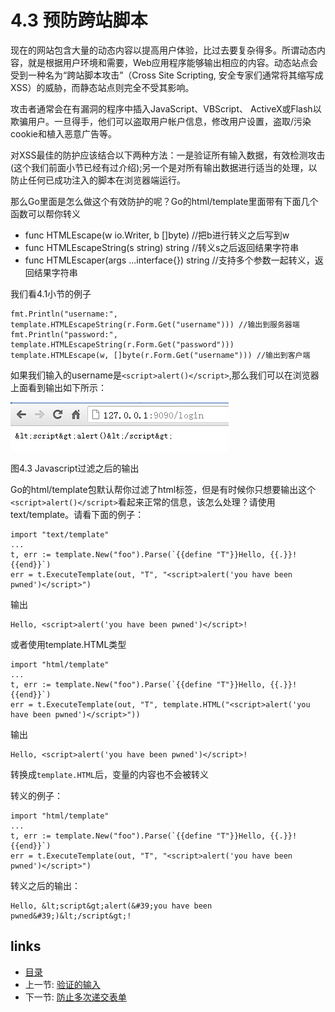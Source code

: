 # 4.3 预防跨站脚本

现在的网站包含大量的动态内容以提高用户体验，比过去要复杂得多。所谓动态内容，就是根据用户环境和需要，Web应用程序能够输出相应的内容。动态站点会受到一种名为“跨站脚本攻击”（Cross Site Scripting, 安全专家们通常将其缩写成 XSS）的威胁，而静态站点则完全不受其影响。

攻击者通常会在有漏洞的程序中插入JavaScript、VBScript、 ActiveX或Flash以欺骗用户。一旦得手，他们可以盗取用户帐户信息，修改用户设置，盗取/污染cookie和植入恶意广告等。

对XSS最佳的防护应该结合以下两种方法：一是验证所有输入数据，有效检测攻击(这个我们前面小节已经有过介绍);另一个是对所有输出数据进行适当的处理，以防止任何已成功注入的脚本在浏览器端运行。

那么Go里面是怎么做这个有效防护的呢？Go的html/template里面带有下面几个函数可以帮你转义

- func HTMLEscape(w io.Writer, b []byte)  //把b进行转义之后写到w
- func HTMLEscapeString(s string) string  //转义s之后返回结果字符串
- func HTMLEscaper(args ...interface{}) string //支持多个参数一起转义，返回结果字符串


我们看4.1小节的例子

	fmt.Println("username:", template.HTMLEscapeString(r.Form.Get("username"))) //输出到服务器端
	fmt.Println("password:", template.HTMLEscapeString(r.Form.Get("password")))
	template.HTMLEscape(w, []byte(r.Form.Get("username"))) //输出到客户端

如果我们输入的username是`<script>alert()</script>`,那么我们可以在浏览器上面看到输出如下所示：

![](../images/4.3.escape.png?raw=true)

图4.3 Javascript过滤之后的输出

Go的html/template包默认帮你过滤了html标签，但是有时候你只想要输出这个`<script>alert()</script>`看起来正常的信息，该怎么处理？请使用text/template。请看下面的例子：

	import "text/template"
	...
	t, err := template.New("foo").Parse(`{{define "T"}}Hello, {{.}}!{{end}}`)
	err = t.ExecuteTemplate(out, "T", "<script>alert('you have been pwned')</script>")

输出

	Hello, <script>alert('you have been pwned')</script>!

或者使用template.HTML类型

	import "html/template"
	...
	t, err := template.New("foo").Parse(`{{define "T"}}Hello, {{.}}!{{end}}`)
	err = t.ExecuteTemplate(out, "T", template.HTML("<script>alert('you have been pwned')</script>"))

输出

	Hello, <script>alert('you have been pwned')</script>!

转换成`template.HTML`后，变量的内容也不会被转义

转义的例子：

	import "html/template"
	...
	t, err := template.New("foo").Parse(`{{define "T"}}Hello, {{.}}!{{end}}`)
	err = t.ExecuteTemplate(out, "T", "<script>alert('you have been pwned')</script>")

转义之后的输出：

	Hello, &lt;script&gt;alert(&#39;you have been pwned&#39;)&lt;/script&gt;!



## links
   * [目录](<preface.md>)
   * 上一节: [验证的输入](<04.2.md>)
   * 下一节: [防止多次递交表单](<04.4.md>)
